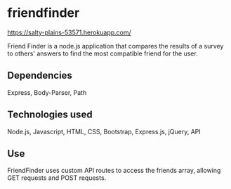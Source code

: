 # friendfinder
https://salty-plains-53571.herokuapp.com/

Friend Finder is a node.js application that compares the results of a survey to others' answers to find the most compatible friend for the user.

## Dependencies
Express, Body-Parser, Path

## Technologies used
Node.js, Javascript, HTML, CSS, Bootstrap, Express.js, jQuery, API

## Use
FriendFinder uses custom API routes to access the friends array, allowing GET requests and POST requests.
